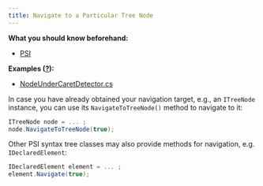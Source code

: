 ```yaml
---
title: Navigate to a Particular Tree Node
---
```


**What you should know beforehand:**
* [PSI](/HowTo/NavigateCode/NavigateCode.md#psi-basics)

**Examples ([?](/HowTo/HowTo.md#sample-solution)):**
* [NodeUnderCaretDetector.cs](https://github.com/JetBrains/sample-resharper-plugin/blob/master/SampleReSharperPlugin/src/PsiNavigation/NodeUnderCaretDetector.cs)

In case you have already obtained your navigation target, e.g., an `ITreeNode` instance, you can use its `NavigateToTreeNode()` method to navigate to it:

```csharp
ITreeNode node = ... ;
node.NavigateToTreeNode(true);
```

Other PSI syntax tree classes may also provide methods for navigation, e.g. `IDeclaredElement`:

```csharp
IDeclaredElement element = ... ;
element.Navigate(true);
```

